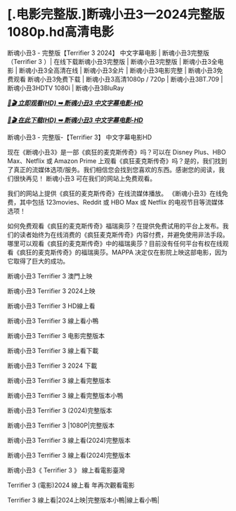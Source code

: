 # [.电影完整版.]断魂小丑3一2024完整版1080p.hd高清电影

断魂小丑3 - 完整版【Terrifier 3 2024】 中文字幕电影 | 断魂小丑3完整版（Terrifier 3 ）| 在线下载断魂小丑3完整版 | 断魂小丑3完整版 | 断魂小丑3全电影 | 断魂小丑3全高清在线 | 断魂小丑3全片 | 断魂小丑3电影完整 | 断魂小丑3免费观看 断魂小丑3免费下载 | 断魂小丑3高清1080p / 720p | 断魂小丑3BT.709 | 断魂小丑3HDTV 1080i | 断魂小丑3BluRay

<p><b><I><a href="https://weflix.cloud/zh/movie/1034541/terrifier-3-gitcodezh">📀🎬 立即观看(HD) ➥ 断魂小丑3 中文字幕电影-HD</a></I></b></p>

<p><b><I><a href="https://weflix.cloud/zh/movie/1034541/terrifier-3-gitcodezh">📀🎬 在此下载(HD) ➥ 断魂小丑3 中文字幕电影-HD</a></I></b></p>

断魂小丑3 - 完整版-【Terrifier 3】 中文字幕电影HD

现在《断魂小丑3》是一部《疯狂的麦克斯传奇》吗？可以在 Disney Plus、HBO Max、Netflix 或 Amazon Prime 上观看《疯狂麦克斯传奇》吗？是的，我们找到了真正的流媒体选项/服务。我们相信您会找到您喜欢的东西。感谢您的阅读，我们很快再见！ 断魂小丑3 可在我们的网站上免费观看。 

我们的网站上提供《疯狂的麦克斯传奇》在线流媒体播放。 《断魂小丑3》在线免费，其中包括 123movies、Reddit 或 HBO Max 或 Netflix 的电视节目等流媒体选项！ 

如何免费观看《疯狂的麦克斯传奇》福瑞奥莎？在提供免费试用的平台上发布。我们的读者始终为在线消费的《疯狂麦克斯传奇》内容付费，并避免使用非法手段。哪里可以观看《疯狂的麦克斯传奇》中的福瑞奥莎？目前没有任何平台有权在线观看《疯狂的麦克斯传奇》的福瑞奥莎。MAPPA 决定仅在影院上映这部电影，因为它取得了巨大的成功。

断魂小丑3 Terrifier 3 澳門上映

断魂小丑3 Terrifier 3 2024上映

断魂小丑3 Terrifier 3 HD線上看

断魂小丑3 Terrifier 3 線上看小鴨

断魂小丑3 Terrifier 3 电影完整版本

断魂小丑3 Terrifier 3 線上看下載

断魂小丑3 Terrifier 3 2024 下載

断魂小丑3 Terrifier 3 線上看完整版本

断魂小丑3 Terrifier 3 線上看完整版本小鴨

断魂小丑3 Terrifier 3 (2024)完整版本

断魂小丑3 Terrifier 3 |1080P|完整版本

断魂小丑3 Terrifier 3 線上看(2024)完整版本

断魂小丑3 Terrifier 3 線上看(2024)完整版本

断魂小丑3《 Terrifier 3 》 線上看電影臺灣

Terrifier 3 (電影)2024 線上看 年再次觀看電影

Terrifier 3 線上看|2024上映|完整版本小鴨|線上看小鴨|
